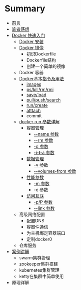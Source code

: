 # Summary

* [前言](README.md)
* [笔者感想](impression.md)
* [Docker 快速入门](chapter_fastlearn/README.md)
   * [Docker 安装](chapter_fastlearn/install_docker.md)
   * [Docker 镜像](Dockerfile结构)
       * 初识Dockerfile
       * Dockerfile结构
       * 创建一个简单的镜像
   * Docker 容器
   * [Docker基本指令及用法](chapter_fastlearn/sudo_docker.md)
       * [images](chapter_fastlearn/docker_images.md)
       * [ps/kill/rm/rmi](chapter_fastlearn/docker_ps.md)
       * [save/load](chapter_fastlearn/docker_saveload.md)
       * [pull/push/search](chapter_fastlearn/docker_pullpushsearch.md)
       * [run/create](chapter_fastlearn/docker_runcreate.md)
       * [atttach](chapter_fastlearn/docker_atttach_nsenter_-i_-_t.md)
       * commit
   * [docker run 参数详解](chapter_fastlearn/docker_run/README.md)
       * [容器管理](chapter_fastlearn/docker_run/container_manager.md)
           * [--name 参数](chapter_fastlearn/docker_run/--name.md)
           * [--rm 参数](chapter_fastlearn/docker_run/--rm.md)
           * [-d 参数](chapter_fastlearn/docker_run/-d.md)
           * [-i-t-a 参数](chapter_fastlearn/docker_run/-i_t_a.md)
       * [数据管理](chapter_fastlearn/docker_run/data_manager.md)
           * [-v 参数](chapter_fastlearn/docker_run/-v.md)
           * [--volumes-from 参数](chapter_fastlearn/docker_run/--volumes-from.md)
       * [性能参数](chapter_fastlearn/docker_run/capability.md)
           * [-m 参数](chapter_fastlearn/docker_run/-m.md)
           * -c 参数
       * [访问互联](chapter_fastlearn/docker_run/link_manager.md)
           * [-p/P  参数](chapter_fastlearn/docker_run/-p.md)
           * [--link 参数](chapter_fastlearn/docker_run/--link.md)
   * 高级网络配置
       * 配置DNS
       * 容器件通信
       * 为主机绑定容器端口
       * 定制docker0
   * 仓库服务
* [案例讲解](examples.md)
   * swarm集群管理
   * zookeeper集群搭建
   * kubernetes集群管理
   * ketty在集群中简单使用
* 原理详解


